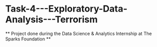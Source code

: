 # Task-4---Exploratory-Data-Analysis---Terrorism
** Project done during the Data Science &amp; Analytics Internship at The Sparks Foundation **
